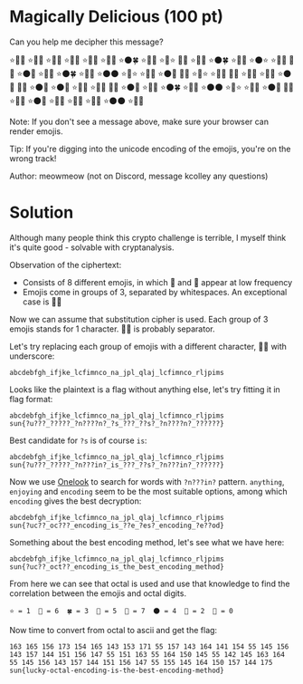 # Magically Delicious (100 pt)

Can you help me decipher this message?

⭐🌈🍀 ⭐🌈🦄 ⭐🦄🌈 ⭐🎈🍀 ⭐🦄🌑 ⭐🌈🦄 ⭐🌑🍀 ⭐🦄🍀 ⭐🎈⭐ 🦄🦄 ⭐🦄🎈 ⭐🌑🍀 ⭐🌈🌑 ⭐🌑⭐ ⭐🦄🌑 🦄🦄 ⭐🌑🦄 ⭐🦄🌈 ⭐🌑🍀 ⭐🦄🎈 ⭐🌑🌑 ⭐🦄⭐ ⭐🦄🌈 ⭐🌑🎈 🦄🦄 ⭐🦄⭐ ⭐🌈🍀 🦄🦄 ⭐🌈🌑 ⭐🦄💜 ⭐🌑🦄 🦄🦄 ⭐🌑🐴 ⭐🌑🦄 ⭐🌈🍀 ⭐🌈🌑 🦄🦄 ⭐🌑🦄 ⭐🦄🌈 ⭐🌑🍀 ⭐🦄🎈 ⭐🌑🌑 ⭐🦄⭐ ⭐🦄🌈 ⭐🌑🎈 🦄🦄 ⭐🦄🦄 ⭐🌑🦄 ⭐🌈🌑 ⭐🦄💜 ⭐🦄🎈 ⭐🌑🌑 ⭐🎈🦄

Note: If you don't see a message above, make sure your browser can render emojis.

Tip: If you're digging into the unicode encoding of the emojis, you're on the wrong track!

Author: meowmeow (not on Discord, message kcolley any questions)

# Solution

Although many people think this crypto challenge is terrible, I myself think it's quite good - solvable with cryptanalysis.

Observation of the ciphertext:
- Consists of 8 different emojis, in which 💜 and 🐴 appear at low frequency
- Emojis come in groups of 3, separated by whitespaces. An exceptional case is 🦄🦄

Now we can assume that substitution cipher is used. Each group of 3 emojis stands for 1 character. 🦄🦄 is probably separator.

Let's try replacing each group of emojis with a different character, 🦄🦄 with underscore:

```
abcdebfgh_ifjke_lcfimnco_na_jpl_qlaj_lcfimnco_rljpims
```

Looks like the plaintext is a flag without anything else, let's try fitting it in flag format:

```
abcdebfgh_ifjke_lcfimnco_na_jpl_qlaj_lcfimnco_rljpims
sun{?u???_?????_?n????n?_?s_???_??s?_?n????n?_??????}
```

Best candidate for `?s` is of course `is`:

```
abcdebfgh_ifjke_lcfimnco_na_jpl_qlaj_lcfimnco_rljpims
sun{?u???_?????_?n???in?_is_???_??s?_?n???in?_??????}
```

Now we use [Onelook](https://www.onelook.com/?w=?n???in?&ssbp=1&scwo=1&sswo=1) to search for words with `?n???in?` pattern. `anything`, `enjoying` and `encoding` seem to be the most suitable options, among which `encoding` gives the best decryption:

```
abcdebfgh_ifjke_lcfimnco_na_jpl_qlaj_lcfimnco_rljpims
sun{?uc??_oc???_encoding_is_??e_?es?_encoding_?e??od}
```

Something about the best encoding method, let's see what we have here:

```
abcdebfgh_ifjke_lcfimnco_na_jpl_qlaj_lcfimnco_rljpims
sun{?uc??_oct??_encoding_is_the_best_encoding_method}
```

From here we can see that octal is used and use that knowledge to find the correlation between the emojis and octal digits.

```
⭐ = 1  🌈 = 6  🍀 = 3  🦄 = 5  🎈 = 7  🌑 = 4  🐴 = 2  💜 = 0
```

Now time to convert from octal to ascii and get the flag:

```
163 165 156 173 154 165 143 153 171 55 157 143 164 141 154 55 145 156 143 157 144 151 156 147 55 151 163 55 164 150 145 55 142 145 163 164 55 145 156 143 157 144 151 156 147 55 155 145 164 150 157 144 175
sun{lucky-octal-encoding-is-the-best-encoding-method}
```
